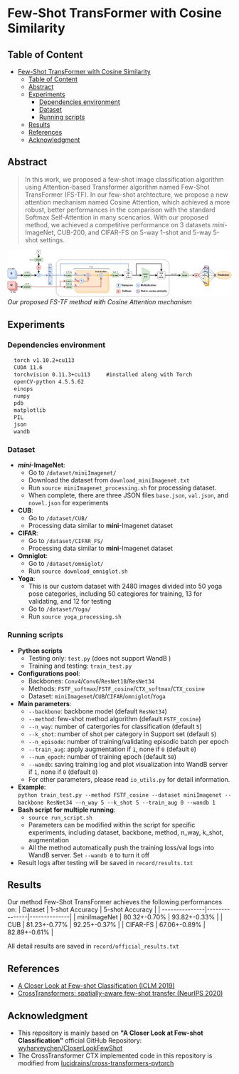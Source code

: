 # Few-Shot TransFormer with Cosine Similarity

## Table of Content
- [Few-Shot TransFormer with Cosine Similarity](#few-shot-transformer-with-cosine-similarity)
  - [Table of Content](#table-of-content)
  - [Abstract](#abstract)
  - [Experiments](#experiments)
    - [Dependencies environment](#dependencies-environment)
    - [Dataset](#dataset)
    - [Running scripts](#running-scripts)
  - [Results](#results)
  - [References](#references)
  - [Acknowledgment](#acknowledgment)
## Abstract
> In this work, we proposed a few-shot image classification algorithm using Attention-based Transformer algorithm named Few-Shot TransFormer (FS-TF). In our few-shot archtecture, we propose a new attention mechanism named Cosine Attention, which achieved a more robust, better performances in the comparison with the standard Softmax Self-Attention in many scencarios. With our proposed method, we achieved a competitive performance on 3 datasets _mini_-ImageNet, CUB-200, and CIFAR-FS on 5-way 1-shot and 5-way 5-shot settings.

![](figures/FSTF_proposed_method.png)*Our proposed FS-TF method with Cosine Attention mechanism*

## Experiments
### Dependencies environment
```
  torch v1.10.2+cu113
  CUDA 11.6
  torchvision 0.11.3+cu113     #installed along with Torch
  openCV-python 4.5.5.62
  einops
  numpy
  pdb
  matplotlib
  PIL
  json
  wandb
```
### Dataset
+ **_mini_-ImageNet**:  
  + Go to `/dataset/miniImagenet/`
  + Download the dataset from `download_miniImagenet.txt`
  + Run `source miniImagenet_processing.sh` for processing dataset.
  + When complete, there are three JSON files `base.json`, `val.json`, and `novel.json` for experiments
+ **CUB**:
  + Go to `/dataset/CUB/`
  + Processing data similar to **mini**-Imagenet dataset
+ **CIFAR**:
  + Go to `/dataset/CIFAR_FS/`
  + Processing data similar to **mini**-Imagenet dataset
+ **Omniglot**:
  + Go to `/dataset/omniglot/`
  + Run `source download_omniglot.sh`
+ **Yoga**:
  + This is our custom dataset with 2480 images divided into 50 yoga pose categories, including 50 categiores for training, 13 for validating, and 12 for testing
  + Go to `/dataset/Yoga/`
  + Run `source yoga_processing.sh`
 ### Running scripts
+ **Python scripts**
  - Testing only: `test.py` (does not support WandB )
  - Training and testing: `train_test.py`
+ **Configurations pool**:
    + Backbones: `Conv4`/`Conv6`/`ResNet18`/`ResNet34`
    + Methods: `FSTF_softmax`/`FSTF_cosine`/`CTX_softmax`/`CTX_cosine`
    + Dataset: `miniImagenet`/`CUB`/`CIFAR`/`omniglot`/`Yoga`
+ **Main parameters**:
  - `--backbone`: backbone model (default `ResNet34`)
  - `--method`: few-shot method algorithm (default `FSTF_cosine`)
  - `--n_way`: number of catergories for classification (default `5`)
  - `--k_shot`: number of shot per category in Support set (default `5`)
  - `--n_episode`: number of training/validating episodic batch per epoch
  - `--train_aug`: apply augmentation if `1`, none if `0` (default `0`)
  - `--num_epoch`: number of training epoch (default `50`)
  - `--wandb`: saving training log and plot visualization into WandB server if `1`, none if `0` (default `0`)
  - For other parameters, please read `io_utils.py` for detail information.
+ **Example**:  
  `python train_test.py --method FSTF_cosine --dataset miniImagenet --backbone ResNet34 --n_way 5 --k_shot 5 --train_aug 0 --wandb 1`  
+ **Bash script for multiple running**:
  + `source run_script.sh`
  + Parameters can be modified within the script for specific experiments, including dataset, backbone, method, n_way, k_shot, augmentation
  + All the method automatically push the training loss/val logs into WandB server. Set `--wandb 0` to turn it off
+ Result logs after testing will be saved in `record/results.txt`
## Results
Our method Few-Shot TransFormer achieves the following performances on:
| Dataset        | 1-shot Accuracy  | 5-shot Accuracy |
| ---------------|---------------|--------------|
| miniImageNet   |  80.32+-0.70% | 93.82+-0.33% |
| CUB            |  81.23+-0.77% | 92.25+-0.37% |
| CIFAR-FS       |  67.06+-0.89% | 82.89+-0.61% |

All detail results are saved in `record/official_results.txt`

## References
+ [A Closer Look at Few-shot Classification (ICLM 2019)](https://arxiv.org/abs/1904.04232)
+ [CrossTransformers: spatially-aware few-shot transfer (NeurIPS 2020)](https://arxiv.org/abs/2007.11498)
## Acknowledgment
+ This repository is mainly based on **"A Closer Look at Few-shot Classification"** official GitHub Repository: [wyharveychen/CloserLookFewShot](https://github.com/wyharveychen/CloserLookFewShot)
+ The CrossTransformer CTX implemented code in this repository is modified from [lucidrains/cross-transformers-pytorch](https://github.com/lucidrains/cross-transformers-pytorch)